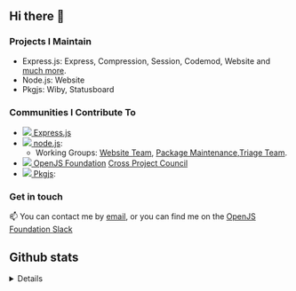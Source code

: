 ## Hi there 👋

### Projects I Maintain

- Express.js: Express, Compression, Session, Codemod, Website and [much more](https://github.com/expressjs/discussions/blob/master/docs/contributing/captains_and_committers.md).
- Node.js: Website
- Pkgjs: Wiby, Statusboard
  
### Communities I Contribute To

- [<img src="https://avatars.githubusercontent.com/u/5658226?s=20&v=4" /> Express.js](https://expressjs.com/) 
- [<img src="https://avatars.githubusercontent.com/u/9950313?s=20&v=4" /> node.js](https://nodejs.org/):
  -  Working Groups: [Website Team](https://github.com/nodejs/nodejs.org/issues/7564), [Package Maintenance](https://github.com/nodejs/package-maintenance/blob/main/MEMBERS.md),[Triage Team](https://github.com/nodejs/node?tab=readme-ov-file#triagers).
- [<img src="https://avatars.githubusercontent.com/u/48335322?s=20&v=4" /> OpenJS Foundation](https://github.com/openjs-foundation/) [Cross Project Council](https://github.com/openjs-foundation/cross-project-council)
-  [<img src="https://avatars.githubusercontent.com/u/52229615?s=20&v=4" /> Pkgjs](https://github.com/pkgjs): 

### Get in touch

📫 You can contact me by [email](mailto:bjohansebas@gmail.com?subject=I%20saw%20your%20github%20profile!), or you can find me on the [OpenJS Foundation Slack](https://openjsf.org/collaboration/)

## Github stats

<details>
<div align="center" width="100%">
    <img width="49%" src="https://github-readme-streak-stats.herokuapp.com/?user=bjohansebas&theme=radical" alt="Github Stats"/>
    <img width="50%" src="https://github-readme-stats.vercel.app/api?username=bjohansebas&show=reviews&hide=contribs&show_icons=true&theme=radical&locale=en&border_radius=0&hide_title=true&include_all_commits=true&line_height=30" alt="Github Stats"/>
</div>
</details>
